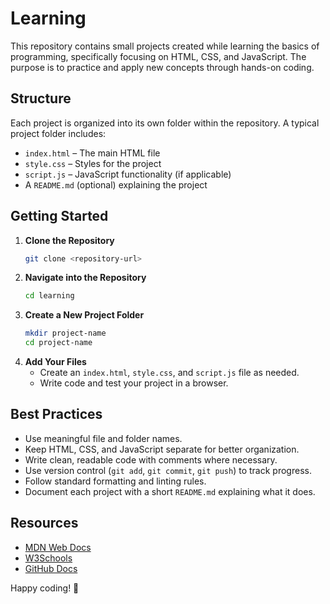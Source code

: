 # Learning

This repository contains small projects created while learning the basics of programming, specifically focusing on HTML, CSS, and JavaScript. The purpose is to practice and apply new concepts through hands-on coding.

## Structure

Each project is organized into its own folder within the repository. A typical project folder includes:

- `index.html` – The main HTML file
- `style.css` – Styles for the project
- `script.js` – JavaScript functionality (if applicable)
- A `README.md` (optional) explaining the project

## Getting Started

1. **Clone the Repository**
   ```sh
   git clone <repository-url>
   ```
2. **Navigate into the Repository**
   ```sh
   cd learning
   ```
3. **Create a New Project Folder**
   ```sh
   mkdir project-name
   cd project-name
   ```
4. **Add Your Files**
   - Create an `index.html`, `style.css`, and `script.js` file as needed.
   - Write code and test your project in a browser.

## Best Practices

- Use meaningful file and folder names.
- Keep HTML, CSS, and JavaScript separate for better organization.
- Write clean, readable code with comments where necessary.
- Use version control (`git add`, `git commit`, `git push`) to track progress.
- Follow standard formatting and linting rules.
- Document each project with a short `README.md` explaining what it does.

## Resources

- [MDN Web Docs](https://developer.mozilla.org/)
- [W3Schools](https://www.w3schools.com/)
- [GitHub Docs](https://docs.github.com/)

Happy coding! 🚀

